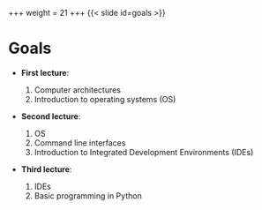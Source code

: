 +++
weight = 21
+++
{{< slide id=goals >}}

# Goals

- **First lecture**:
  1. Computer architectures
  2. Introduction to operating systems (OS)

- **Second lecture**:
  1. OS
  2. Command line interfaces 
  3. Introduction to Integrated Development Environments (IDEs)

- **Third lecture**:
  1. IDEs
  2. Basic programming in Python
